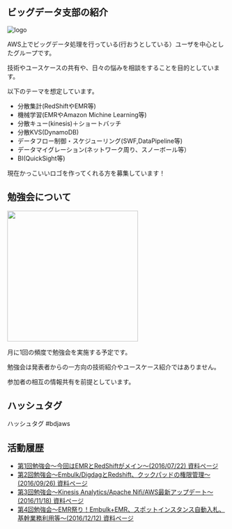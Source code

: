 ## ビッグデータ支部の紹介

![logo](https://raw.githubusercontent.com/bdjaws/workshop/master/logo.png)

AWS上でビッグデータ処理を行っている(行おうとしている）ユーザを中心としたグループです。

技術やユースケースの共有や、日々の悩みを相談をすることを目的としています。

以下のテーマを想定しています。

* 分散集計(RedShiftやEMR等)
* 機械学習(EMRやAmazon Michine Learning等)
* 分散キュー(kinesis)＋ショートバッチ
* 分散KVS(DynamoDB)
* データフロー制御・スケジューリング(SWF,DataPipeline等)
* データマイグレーション(ネットワーク周り、スノーボール等）
* BI(QuickSight等)

現在かっこいいロゴを作ってくれる方を募集しています！

## 勉強会について

<img src="https://raw.githubusercontent.com/bdjaws/workshop/master/20160722/IMG_0285.JPG" width="300">

月に1回の頻度で勉強会を実施する予定です。

勉強会は発表者からの一方向の技術紹介やユースケース紹介ではありません。

参加者の相互の情報共有を前提としています。

## ハッシュタグ

ハッシュタグ #bdjaws

## 活動履歴

- [第1回勉強会〜今回はEMRとRedShiftがメイン〜(2016/07/22) 資料ページ](https://github.com/bdjaws/workshop/tree/master/20160722)
- [第2回勉強会〜Embulk/DigdagとRedshift、クックパッドの権限管理〜(2016/09/26) 資料ページ](https://github.com/bdjaws/workshop/tree/master/20160926)
- [第3回勉強会〜Kinesis Analytics/Apache Nifi/AWS最新アップデート〜(2016/11/18) 資料ページ](https://github.com/bdjaws/workshop/tree/master/20161118)
- [第4回勉強会〜EMR祭り！Embulk+EMR、スポットインスタンス自動入札、基幹業務利用等〜(2016/12/12) 資料ページ](https://github.com/bdjaws/workshop/tree/master/20161212)
